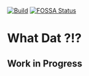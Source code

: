 [![Build](https://github.com/mikesprague/whatdat/actions/workflows/main.yml/badge.svg)](https://github.com/mikesprague/whatdat/actions/workflows/main.yml)
[![FOSSA Status](https://app.fossa.io/api/projects/git%2Bgithub.com%2Fmikesprague%2Fwhatdat.svg?type=shield)](https://app.fossa.io/projects/git%2Bgithub.com%2Fmikesprague%2Fwhatdat?ref=badge_shield)

# What Dat ?!?

## Work in Progress
